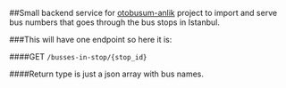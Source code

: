 ##Small backend service for [otobusum-anlik](https://github.com/metkm/otobusum-anlik) project to import and serve bus numbers that goes through the bus stops in Istanbul.


###This will have one endpoint so here it is:

####GET `/busses-in-stop/{stop_id}`

####Return type is just a json array with bus names.

